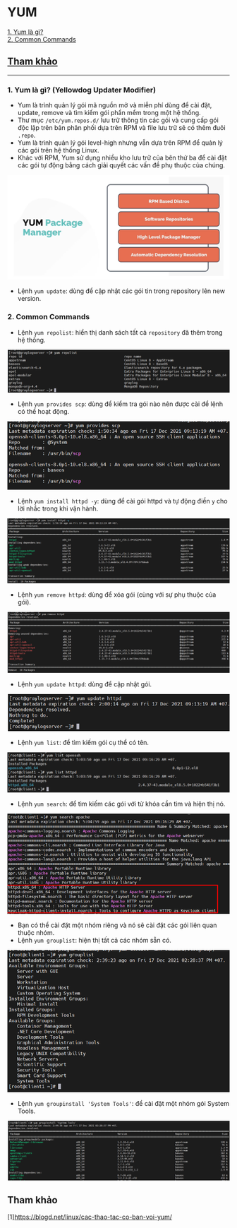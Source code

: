 # YUM     

[1. Yum là gì?](#1)   
[2. Common Commands](#2)    

## [Tham khảo](#3)

-----   
<a name='1'></a>    
### 1. Yum là gì? (Yellowdog Updater Modifier)       

- Yum là trình quản lý gói mã nguồn mở và miễn phí dùng để cài đặt, update, remove và tìm kiếm gói phần mềm trong một hệ thống.          
- Thư mục `/etc/yum.repos.d/` lưu trữ thông tin các gói và cung cấp gói độc lập trên bản phân phối dựa trên RPM và file lưu trữ sẽ có thêm đuôi `.repo`.           
- Yum là trình quản lý gói level-high nhưng vẫn dựa trên RPM để quản lý các gói trên hệ thống Linux.    
- Khác với RPM, Yum sử dụng nhiều kho lưu trữ của bên thứ ba để cài đặt các gói tự động bằng cách giải quyết các vấn đề phụ thuộc của chúng.    

![image](image/12.3.png)       

- Lệnh `yum update`: dùng để cập nhật các gói tin trong repository lên new version.  

<a name='2'></a>    
### 2. Common Commands    
- Lệnh `yum repolist`: hiển thị danh sách tất cả `repository` đã thêm trong hệ thống.       

![image](image/12.4.png)     

- Lệnh `yum provides scp`: dùng để kiểm tra gói nào nên được cài để lệnh có thể hoạt động.       

![image](image/12.5.png)      

- Lệnh `yum install httpd -y`: dùng để cài gói httpd và tự động điền `y` cho lời nhắc trong khi vận hành.          

![image](image/12.7.png)    
- Lệnh `yum remove httpd`: dùng để xóa gói (cùng với sự phụ thuộc của gói).       

![image](image/12.6.png)  
- Lệnh `yum update httpd`: dùng để cập nhật gói.     

![image](image/12.8.png)      

- Lệnh `yum list`: để tìm kiếm gói cụ thể có tên.     

![image](image/12.9.png)     

- Lệnh `yum search`: để tìm kiếm các gói với từ khóa cần tìm và hiện thị nó.            

![image](image/13.0.png)        

- Bạn có thể cài đặt một nhóm riêng và nó sẽ cài đặt các gói liên quan thuộc nhóm.
- Lệnh `yum grouplist`: hiện thị tất cả các nhóm sẵn có.        

![image](image/13.1.png)      

- Lệnh `yum groupinstall 'System Tools'`: để cài đặt một nhóm gói System Tools.        

![image](image/13.2.png)       


<a name='3'></a>     

## Tham khảo    
[1]https://blogd.net/linux/cac-thao-tac-co-ban-voi-yum/
        










